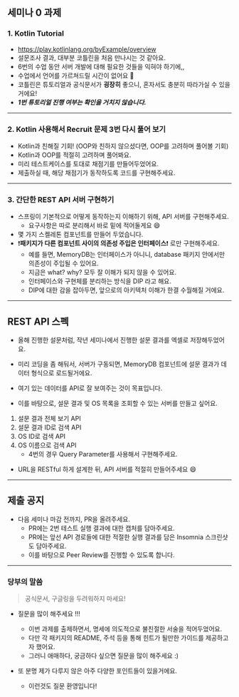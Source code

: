 ## 세미나 0 과제

### 1. Kotlin Tutorial
   - https://play.kotlinlang.org/byExample/overview
   - 설문조사 결과, 대부분 코틀린을 처음 만나시는 것 같아요.
   - 6번의 수업 동안 서버 개발에 대해 필요한 것들을 익혀야 하기에,,
   - 수업에서 언어를 가르쳐드릴 시간이 없어요 🥲
   - 코틀린은 튜토리얼과 공식문서가 **굉장히** 좋으니, 혼자서도 충분히 따라가실 수 있을 거에요!
   - _**1번 튜토리얼 진행 여부는 확인을 거치지 않습니다.**_
---
### 2. Kotlin 사용해서 Recruit 문제 3번 다시 풀어 보기
   - Kotlin과 친해질 기회! (OOP와 친하지 않으셨다면, OOP를 고려하며 풀어볼 기회)
   - Kotlin과 OOP를 적절히 고려하며 풀어봐요.
   - 미리 테스트케이스를 토대로 채점기를 만들어두었어요.
   - 제출하실 때, 해당 채점기가 동작하도록 코드를 구현해주세요.
---
### 3. 간단한 REST API 서버 구현하기
   - 스프링이 기본적으로 어떻게 동작하는지 이해하기 위해, API 서버를 구현해주세요.
     - 요구사항은 따로 분리해서 바로 밑에 적어둘게요 😄
   - 몇 가지 스켈레톤 컴포넌트를 만들어 두었습니다.
   - ❗️**패키지가 다른 컴포넌트 사이의 의존성 주입은 인터페이스**❗️ 로만 구현해주세요.
     - 예를 들면, MemoryDB는 인터페이스가 아니니, database 패키지 안에서만 의존성이 주입될 수 있어요.
     - 지금은 what? why? 모두 잘 이해가 되지 않을 수 있어요.
     - 인터페이스와 구현체를 분리하는 방식을 DIP 라고 해요.
     - DIP에 대한 감을 잡아두면, 앞으로의 아키텍처 이해가 한결 수월해질 거에요.

---
## REST API 스펙

- 올해 진행한 설문처럼, 작년 세미나에서 진행한 설문 결과를 엑셀로 저장해두었어요.
- 미리 코딩을 좀 해둬서, 서버가 구동되면, MemoryDB 컴포넌트에 설문 결과가 데이터 형식으로 로드될거에요.

- 여기 있는 데이터를 API로 잘 보여주는 것이 목표입니다.
- 이를 바탕으로, 설문 결과 및 OS 목록을 조회할 수 있는 서버를 만들고 싶어요.

1. 설문 결과 전체 보기 API
2. 설문 결과 ID로 검색 API
3. OS ID로 검색 API
4. OS 이름으로 검색 API 
   - 4번의 경우 Query Parameter를 사용해서 구현해주세요.

- URL을 RESTful 하게 설계한 뒤, API 서버를 적절히 만들어주세요 😄

---
## 제출 공지

- 다음 세미나 마감 전까지, PR을 올려주세요.
  - PR에는 2번 테스트 실행 결과에 대한 캡처를 담아주세요.
  - PR에는 앞선 API 경로들에 대한 적절한 실행 결과를 담은 Insomnia 스크린샷도 담아주세요.
  - 이를 바탕으로 Peer Review를 진행할 수 있도록 합니다.

---
### 당부의 말씀

> 공식문서, 구글링을 두려워하지 마세요!

- 질문을 많이 해주세요 !!!
  - 이번 과제를 출제하면서, 명세에 의도적으로 불친절한 서술을 적어두었어요.
  - 다만 각 패키지의 README, 주석 등을 통해 힌트가 될만한 가이드를 제공하고자 했어요.
  - 그러니 애매하다, 궁금하다 싶으면 질문을 많이 해주세요 :)


- 또 분명 제가 다루지 않은 아주 다양한 포인트들이 있을거에요.
  - 이런것도 질문 환영입니다!